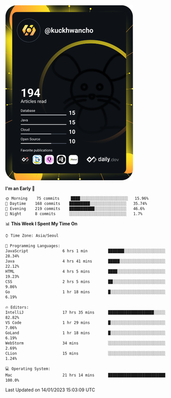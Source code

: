 <a href="https://app.daily.dev/kuckhwancho"><img src="https://github.com/kuckjwi0928/kuckjwi0928/blob/master/devcard.svg" width="400" alt="Kuckjwi Devcard"/></a>

<!--START_SECTION:waka-->
**I'm an Early 🐤** 

```text
🌞 Morning    75 commits     ████░░░░░░░░░░░░░░░░░░░░░   15.96% 
🌆 Daytime    168 commits    █████████░░░░░░░░░░░░░░░░   35.74% 
🌃 Evening    219 commits    ███████████░░░░░░░░░░░░░░   46.6% 
🌙 Night      8 commits      ░░░░░░░░░░░░░░░░░░░░░░░░░   1.7%

```


📊 **This Week I Spent My Time On** 

```text
⌚︎ Time Zone: Asia/Seoul

💬 Programming Languages: 
JavaScript               6 hrs 1 min         ███████░░░░░░░░░░░░░░░░░░   28.34% 
Java                     4 hrs 41 mins       █████░░░░░░░░░░░░░░░░░░░░   22.12% 
HTML                     4 hrs 5 mins        ████░░░░░░░░░░░░░░░░░░░░░   19.23% 
CSS                      2 hrs 5 mins        ██░░░░░░░░░░░░░░░░░░░░░░░   9.86% 
Go                       1 hr 18 mins        █░░░░░░░░░░░░░░░░░░░░░░░░   6.19%

🔥 Editors: 
IntelliJ                 17 hrs 35 mins      ████████████████████░░░░░   82.82% 
VS Code                  1 hr 29 mins        █░░░░░░░░░░░░░░░░░░░░░░░░   7.06% 
GoLand                   1 hr 18 mins        █░░░░░░░░░░░░░░░░░░░░░░░░   6.19% 
WebStorm                 34 mins             ░░░░░░░░░░░░░░░░░░░░░░░░░   2.69% 
CLion                    15 mins             ░░░░░░░░░░░░░░░░░░░░░░░░░   1.24%

💻 Operating System: 
Mac                      21 hrs 14 mins      █████████████████████████   100.0%

```


 Last Updated on 14/01/2023 15:03:09 UTC
<!--END_SECTION:waka-->
